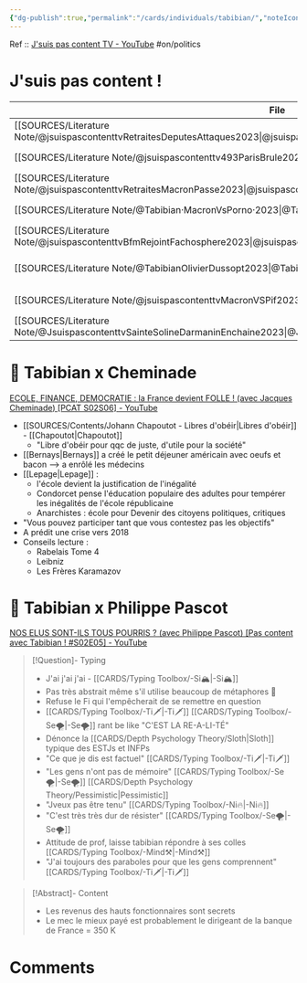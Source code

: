 ```yaml
---
{"dg-publish":true,"permalink":"/cards/individuals/tabibian/","noteIcon":"","created":"2023-02-24T17:15:32.572+01:00","updated":"2023-04-14T10:16:28.534+02:00"}
---
```


Ref :: [J'suis pas content TV - YouTube](https://www.youtube.com/@JsuispascontentTV)
#on/politics 

# J'suis pas content !
| File                                                                                                                                  | date       | Ref                                                                                                                           |
| ------------------------------------------------------------------------------------------------------------------------------------- | ---------- | ----------------------------------------------------------------------------------------------------------------------------- |
| [[SOURCES/Literature Note/@jsuispascontenttvRetraitesDeputesAttaques2023\|@jsuispascontenttvRetraitesDeputesAttaques2023]]         | 23/03/2023 | https://www.youtube.com/watch?v=dmSOku1x4nk                                                                                   |
| [[SOURCES/Literature Note/@jsuispascontenttv493ParisBrule2023\|@jsuispascontenttv493ParisBrule2023]]                               | 17/03/2023 | https://www.youtube.com/watch?v=Z1rpgTRyh3A                                                                                   |
| [[SOURCES/Literature Note/@jsuispascontenttvRetraitesMacronPasse2023\|@jsuispascontenttvRetraitesMacronPasse2023]]                 | 16/07/2023 | https://www.youtube.com/watch?v=lokVhVd6Edg                                                                                   |
| [[SOURCES/Literature Note/@Tabibian·MacronVsPorno·2023\|@Tabibian·MacronVsPorno·2023]]                                             | 14/04/2023 | https://www.youtube.com/watch?v=EvrSwGlZMuM                                                                                   |
| [[SOURCES/Literature Note/@jsuispascontenttvBfmRejointFachosphere2023\|@jsuispascontenttvBfmRejointFachosphere2023]]               | 09/02/2023 | https://www.youtube.com/watch?v=4UI-FtUROQ0                                                                                   |
| [[SOURCES/Literature Note/@TabibianOlivierDussopt2023\|@TabibianOlivierDussopt2023]]                                               | 08/02/2023 | [OLIVIER DUSSOPT FERA-T-IL UN JOUR CACA ? [J'suis pas content ! #373] - YouTube](https://www.youtube.com/watch?v=oMo0EMf5XCg) |
| [[SOURCES/Literature Note/@jsuispascontenttvMacronVSPif2023\|@jsuispascontenttvMacronVSPif2023]]                                   | 02/04/2023 | https://www.youtube.com/watch?v=1LBOz-PIK0Y                                                                                   |
| [[SOURCES/Literature Note/@JsuispascontenttvSainteSolineDarmaninEnchaine2023\|@JsuispascontenttvSainteSolineDarmaninEnchaine2023]] | 01/04/2023 | https://www.youtube.com/watch?v=xatqyToY4F4                                                                                   |



# 👀 Tabibian x Cheminade
[ECOLE, FINANCE, DEMOCRATIE : la France devient FOLLE ! (avec Jacques Cheminade) [PCAT S02S06] - YouTube](https://www.youtube.com/watch?v=qqhljCsGlFA&t=4280s&pp=ygUUdGFiaWJpYW4geCBjaGVtaW5hZGU%3D)

- [[SOURCES/Contents/Johann Chapoutot - Libres d'obéir\|Libres d'obéir]] - [[Chapoutot\|Chapoutot]]  
	- "Libre d'obéir pour qqc de juste, d'utile pour la société"  
- [[Bernays\|Bernays]] a créé le petit déjeuner américain avec oeufs et bacon --> a enrôlé les médecins  
- [[Lepage\|Lepage]] :  
	- l'école devient la justification de l'inégalité  
	- Condorcet pense l'éducation populaire des adultes pour tempérer les inégalités de l'école républicaine  
	- Anarchistes : école pour Devenir des citoyens politiques, critiques  
- "Vous pouvez participer tant que vous contestez pas les objectifs"  
- A prédit une crise vers 2018  
- Conseils lecture :  
	- Rabelais Tome 4  
	- Leibniz  
	- Les Frères Karamazov

# 👀 Tabibian x Philippe Pascot 
[NOS ELUS SONT-ILS TOUS POURRIS ? (avec Philippe Pascot) [Pas content avec Tabibian ! #S02E05] - YouTube](https://www.youtube.com/watch?v=NOt3UpiZ28Y)
> [!Question]- Typing
> - J'ai j'ai j'ai - [[CARDS/Typing Toolbox/-Si🏔️\|-Si🏔️]]  
> - Pas très abstrait même s'il utilise beaucoup de métaphores 🤔  
> - Refuse le Fi qui l'empêcherait de se remettre en question  
> - [[CARDS/Typing Toolbox/-Ti🗡️\|-Ti🗡️]] [[CARDS/Typing Toolbox/-Se🌪️\|-Se🌪️]] rant be like "C'EST LA RE-A-LI-TÉ"
> - Dénonce la [[CARDS/Depth Psychology Theory/Sloth\|Sloth]] typique des ESTJs et INFPs
> - "Ce que je dis est factuel" [[CARDS/Typing Toolbox/-Ti🗡️\|-Ti🗡️]]
> - "Les gens n'ont pas de mémoire" [[CARDS/Typing Toolbox/-Se🌪️\|-Se🌪️]] [[CARDS/Depth Psychology Theory/Pessimistic\|Pessimistic]] 
> - "Jveux pas être tenu" [[CARDS/Typing Toolbox/-Ni🔥\|-Ni🔥]]
> - "C'est très très dur de résister" [[CARDS/Typing Toolbox/-Se🌪️\|-Se🌪️]] 
> - Attitude de prof, laisse tabibian répondre à ses colles [[CARDS/Typing Toolbox/-Mind⚒️\|-Mind⚒️]] 
> - "J'ai toujours des paraboles pour que les gens comprennent" [[CARDS/Typing Toolbox/-Ti🗡️\|-Ti🗡️]] 

> [!Abstract]- Content
> - Les revenus des hauts fonctionnaires sont secrets  
> - Le mec le mieux payé est probablement le dirigeant de la banque de France = 350 K  

# Comments 
<script src="https://utteranc.es/client.js"
        repo="Heart4sides/Comment_Section"
        issue-term="pathname"
        theme="gruvbox-dark"
        crossorigin="anonymous"
        async>
</script>

